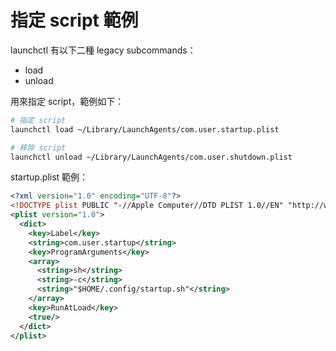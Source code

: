 # 指定 script 範例

launchctl 有以下二種 legacy subcommands：
- load
- unload

用來指定 script，範例如下：

```zsh
# 指定 script
launchctl load ~/Library/LaunchAgents/com.user.startup.plist
```

```zsh
# 移除 script
launchctl unload ~/Library/LaunchAgents/com.user.shutdown.plist
```


startup.plist 範例：

```xml
<?xml version="1.0" encoding="UTF-8"?>
<!DOCTYPE plist PUBLIC "-//Apple Computer//DTD PLIST 1.0//EN" "http://www.apple.com/DTDs/PropertyList-1.0.dtd">
<plist version="1.0">
  <dict>
    <key>Label</key>
    <string>com.user.startup</string>
    <key>ProgramArguments</key>
    <array>
      <string>sh</string>
      <string>-c</string>
      <string>"$HOME/.config/startup.sh"</string>
    </array>
    <key>RunAtLoad</key>
    <true/>
  </dict>
</plist>
```

